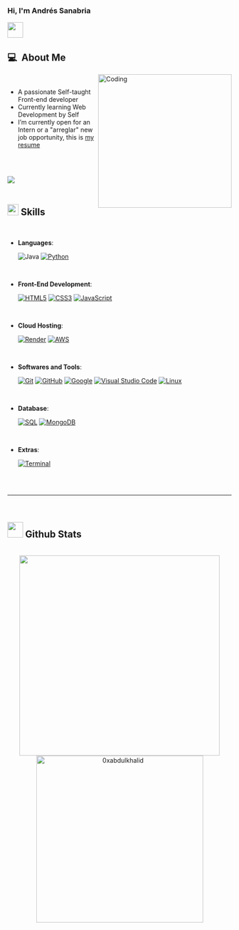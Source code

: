 ### Hi, I'm Andrés Sanabria 
<img src="https://media.giphy.com/media/hvRJCLFzcasrR4ia7z/giphy.gif" width="35">


<br>



	
<h2> 💻 &nbsp;About Me </h2>
<picture> <img align="right" alt="Coding" width="300" src="https://i.pinimg.com/originals/81/17/8b/81178b47a8598f0c81c4799f2cdd4057.gif">
</picture>

<br>

- A passionate Self-taught Front-end developer
- Currently learning Web Development by Self
- I’m currently open for an Intern or a "arreglar" new job opportunity, this is [my resume](https://read.cv/0xabdulkhalid)

<br><br>

<img src="https://user-images.githubusercontent.com/73097560/115834477-dbab4500-a447-11eb-908a-139a6edaec5c.gif"><br><br>

## <img src="https://media2.giphy.com/media/QssGEmpkyEOhBCb7e1/giphy.gif?cid=ecf05e47a0n3gi1bfqntqmob8g9aid1oyj2wr3ds3mg700bl&rid=giphy.gif" width ="25"><b> Skills</b>
<br>

<p align="center">

- **Languages**:
    
    ![Java](https://img.shields.io/badge/Java-%23ED8B00.svg?style=for-the-badge&logo=java&logoColor=white)
[![Python](https://img.shields.io/badge/Python%20-%2314354C.svg?style=for-the-badge&logo=python&logoColor=white)](https://github.com/andres-sanabria-10/extraccion-.git)

<br>   
    
- **Front-End Development**:

   [![HTML5](https://img.shields.io/badge/HTML5%20-%23E34F26.svg?style=for-the-badge&logo=html5&logoColor=white)](https://github.com/andres-sanabria-10/Parroquia-Santa-Mar-a-Boyac-/tree/ce869ab034db1d3fa0a0b61f11dbaf5f3a517702/views)
   [![CSS3](https://img.shields.io/badge/CSS%20-%231572B6.svg?style=for-the-badge&logo=css3&logoColor=white)](https://github.com/andres-sanabria-10/Parroquia-Santa-Mar-a-Boyac-/tree/ce869ab034db1d3fa0a0b61f11dbaf5f3a517702/public/css)
   [![JavaScript](https://img.shields.io/badge/JavaScript%20-%23F7DF1E.svg?style=for-the-badge&logo=javascript&logoColor=black)](https://github.com/andres-sanabria-10/Parroquia-Santa-Mar-a-Boyac-/tree/ce869ab034db1d3fa0a0b61f11dbaf5f3a517702/public)

<br>

- **Cloud Hosting**:

   [![Render](https://img.shields.io/badge/Render-%2300BFFF.svg?style=for-the-badge&logo=render&logoColor=white)](https://parroquia-santa-mar-a-boyac.onrender.com)
   [![AWS](https://img.shields.io/badge/AWS-232F3E?style=for-the-badge&logo=amazon-aws&logoColor=white)](https://aws.amazon.com/es/free/?gclid=EAIaIQobChMIsuyWuLPuhwMV-0r_AR3plwrsEAAYASAAEgKL7_D_BwE&trk=8fa18207-f2c2-4587-81a1-f2a3648571b3&sc_channel=ps&ef_id=EAIaIQobChMIsuyWuLPuhwMV-0r_AR3plwrsEAAYASAAEgKL7_D_BwE:G:s&s_kwcid=AL!4422!3!647999789205!e!!g!!aws!19685287144!146461596896&all-free-tier.sort-by=item.additionalFields.SortRank&all-free-tier.sort-order=asc&awsf.Free%20Tier%20Types=*all&awsf.Free%20Tier%20Categories=*all)

    
<br>

- **Softwares and Tools**:

    [![Git](https://img.shields.io/badge/git-%23F05033.svg?style=for-the-badge&logo=git&logoColor=white)](https://git-scm.com/)
    [![GitHub](https://img.shields.io/badge/github-%23121011.svg?style=for-the-badge&logo=github&logoColor=white)](https://github.com/andres-sanabria-10?tab=repositories)
    [![Google](https://img.shields.io/badge/google-%234285F4.svg?style=for-the-badge&logo=google&logoColor=white)](https://www.google.com/)
    [![Visual Studio Code](https://img.shields.io/badge/Visual%20Studio%20Code-0078d7.svg?style=for-the-badge&logo=visual-studio-code&logoColor=white)](https://code.visualstudio.com/)
    [![Linux](https://img.shields.io/badge/Linux-FCC624?style=for-the-badge&logo=linux&logoColor=black)](https://www.linux.org/)

<br>

- **Database**:

   [![SQL](https://img.shields.io/badge/SQL-%23007ACC.svg?style=for-the-badge&logo=microsoft-sql-server&logoColor=white)](https://www.microsoft.com/en-us/sql-server)
   [![MongoDB](https://img.shields.io/badge/MongoDB-%2347A248.svg?style=for-the-badge&logo=mongodb&logoColor=white)](https://www.mongodb.com/)
   
<br>

- **Extras**:

  [![Terminal](https://img.shields.io/badge/Terminal-%23054020?style=for-the-badge&logo=gnu-bash&logoColor=white)](https://www.gnu.org/software/bash/)
   


</p>

<br>
<br>

-----

<br>


## <img src="https://media.giphy.com/media/iY8CRBdQXODJSCERIr/giphy.gif" width="35"><b> Github Stats </b>
<br>

<div align="center">

<a href="https://github.com/0xabdulkhalid/">
  <img src="https://github-readme-stats.vercel.app/api?username=0xabdulkhalid&include_all_commits=true&count_private=true&show_icons=true&line_height=20&title_color=7A7ADB&icon_color=2234AE&text_color=D3D3D3&bg_color=0,000000,130F40" width="450"/>
  <img src="https://github-readme-stats.vercel.app/api/top-langs?username=0xabdulkhalid&show_icons=true&locale=en&layout=compact&line_height=20&title_color=7A7ADB&icon_color=2234AE&text_color=D3D3D3&bg_color=0,000000,130F40" width="375"  alt="0xabdulkhalid"/>

</a>
</div>

